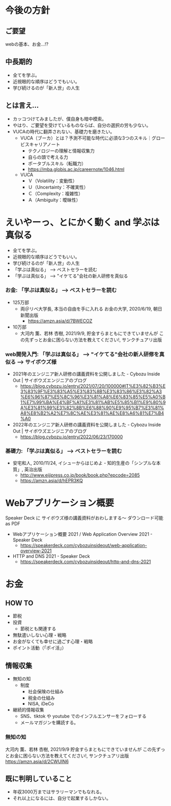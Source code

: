# 今後の方針


## ご要望

webの基本、お金&#x2026;!?


## 中長期的

-   全てを学ぶ。
-   近視眼的な順序はどうでもいい。
-   学び続けるのが「新人世」の人生


## とは言え&#x2026;

-   カッコつけてみましたが、僕自身も暗中模索。
-   やはり、ご要望を受けているものならば、自分の選択の労も少ない。
-   VUCAの時代に翻弄されない、基礎力を磨きたい。
    -   VUCA（ブーカ）とは？予測不可能な時代に必須な3つのスキル｜グロービスキャリアノート
        -   テクノロジーの理解と情報収集力
        -   自らの頭で考える力
        -   ポータブルスキル（転職力）
        -   <https://mba.globis.ac.jp/careernote/1046.html>
    -   VUCA
        -   Ｖ（Volatility：変動性）
        -   Ｕ（Uncertainty：不確実性）
        -   Ｃ（Complexity：複雑性）
        -   Ａ（Ambiguity：曖昧性）


# えいやーっ、とにかく動く and 学ぶは真似る

-   全てを学ぶ。
-   近視眼的な順序はどうでもいい。
-   学び続けるのが「新人世」の人生
-   「学ぶは真似る」 &#x2013;> ベストセラーを読む
-   「学ぶは真似る」 &#x2013;> "イケてる"会社の新人研修を真似る


### お金: 「学ぶは真似る」 &#x2013;> ベストセラーを読む

-   125万部
    -   両＠リベ大学長, 本当の自由を手に入れる お金の大学, 2020/6/19, 朝日新聞出版
        -   <https://amzn.asia/d/7BWECOZ>
-   10万部
    -   大河内 薫、若林 杏樹, 2021/9/9, 貯金すらまともにできていませんが この先ずっとお金に困らない方法を教えてください!, サンクチュアリ出版


### web開発入門: 「学ぶは真似る」 &#x2013;> "イケてる"会社の新人研修を真似る &#x2013;> サイボウズ様

-   2021年のエンジニア新人研修の講義資料を公開しました - Cybozu Inside Out | サイボウズエンジニアのブログ
    -   <https://blog.cybozu.io/entry/2021/07/20/100000#IT%E3%82%B3%E3%83%9F%E3%83%A5%E3%83%8B%E3%83%86%E3%82%A3%E6%96%87%E5%8C%96%E3%81%A8%E6%83%85%E5%A0%B1%E7%99%BA%E4%BF%A1%E3%81%AB%E5%85%B1%E9%80%9A%E3%81%99%E3%82%8B%E6%88%90%E9%95%B7%E3%81%A8%E8%B2%A2%E7%8C%AE%E3%81%AE%E8%A6%81%E7%B4%A0>
-   2022年のエンジニア新人研修の講義資料を公開しました - Cybozu Inside Out | サイボウズエンジニアのブログ
    -   <https://blog.cybozu.io/entry/2022/06/23/170000>


### 基礎力: 「学ぶは真似る」 &#x2013;> ベストセラーを読む

-   安宅和人, 2010/11/24, イシューからはじめよ - 知的生産の「シンプルな本質」, 英治出版
    -   <http://www.eijipress.co.jp/book/book.php?epcode=2085>
    -   <https://amzn.asia/d/hEPR3KQ>


# Webアプリケーション概要

Speaker Deck に サイボウズ様の講義資料がおわしまする～ ダウンロード可能 as PDF

-   Webアプリケーション概要 2021 / Web Application Overview 2021 - Speaker Deck
    -   <https://speakerdeck.com/cybozuinsideout/web-application-overview-2021>
-   HTTP and DNS 2021 - Speaker Deck
    -   <https://speakerdeck.com/cybozuinsideout/http-and-dns-2021>


# お金


## HOW TO

-   節税
-   投資
    -   節税とも関連する
-   無駄遣いしない心理・戦略
-   お金がなくても幸せに過ごす心理・戦略
-   ポイント活動（「ポイ活」）


## 情報収集

-   無知の知
    -   制度
        -   社会保険の仕組み
        -   税金の仕組み
        -   NISA, iDeCo
-   継続的情報収集
    -   SNS、tiktok や youtube でのインフルエンサーをフォローする
    -   メールマガジンを購読する。


### 無知の知

大河内 薫、若林 杏樹, 2021/9/9 貯金すらまともにできていませんが この先ずっとお金に困らない方法を教えてください!, サンクチュアリ出版 <https://amzn.asia/d/2CWUIN6>


## 既に判明していること

-   年収3000万まではサラリーマンでもなれる。
-   それ以上になるには、自分で起業するしかない。
